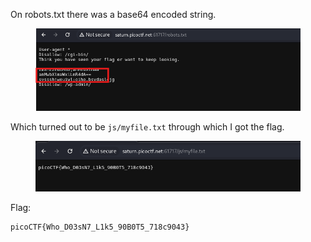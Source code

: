 On robots.txt there was a base64 encoded string.

<figure><img src="./robots.png"></figure>

Which turned out to be `js/myfile.txt` through which I got the flag.

<figure><img src="./flag.png"></figure>

Flag:
```
picoCTF{Who_D03sN7_L1k5_90B0T5_718c9043}
```